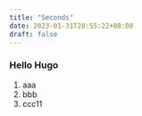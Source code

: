 ```yaml
---
title: "Seconds"
date: 2023-01-31T20:55:22+08:00
draft: false
---
```


### Hello Hugo

 1. aaa
 1. bbb
 1. ccc11
